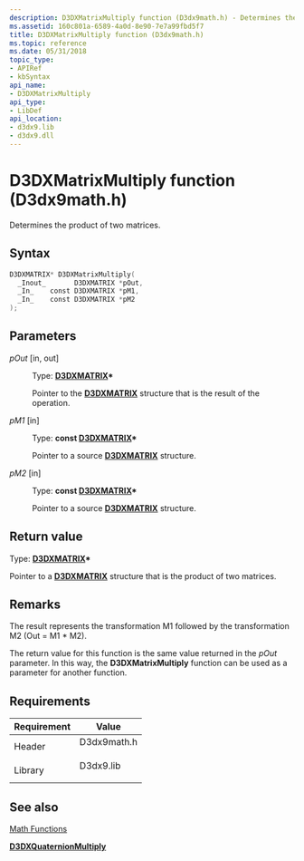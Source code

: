 ```yaml
---
description: D3DXMatrixMultiply function (D3dx9math.h) - Determines the product of two matrices.
ms.assetid: 160c801a-6589-4a0d-8e90-7e7a99fbd5f7
title: D3DXMatrixMultiply function (D3dx9math.h)
ms.topic: reference
ms.date: 05/31/2018
topic_type: 
- APIRef
- kbSyntax
api_name: 
- D3DXMatrixMultiply
api_type: 
- LibDef
api_location: 
- d3dx9.lib
- d3dx9.dll
---
```


# D3DXMatrixMultiply function (D3dx9math.h)

Determines the product of two matrices.

## Syntax


```C++
D3DXMATRIX* D3DXMatrixMultiply(
  _Inout_       D3DXMATRIX *pOut,
  _In_    const D3DXMATRIX *pM1,
  _In_    const D3DXMATRIX *pM2
);
```



## Parameters

<dl> <dt>

*pOut* \[in, out\]
</dt> <dd>

Type: **[**D3DXMATRIX**](d3dxmatrix.md)\***

Pointer to the [**D3DXMATRIX**](d3dxmatrix.md) structure that is the result of the operation.

</dd> <dt>

*pM1* \[in\]
</dt> <dd>

Type: **const [**D3DXMATRIX**](d3dxmatrix.md)\***

Pointer to a source [**D3DXMATRIX**](d3dxmatrix.md) structure.

</dd> <dt>

*pM2* \[in\]
</dt> <dd>

Type: **const [**D3DXMATRIX**](d3dxmatrix.md)\***

Pointer to a source [**D3DXMATRIX**](d3dxmatrix.md) structure.

</dd> </dl>

## Return value

Type: **[**D3DXMATRIX**](d3dxmatrix.md)\***

Pointer to a [**D3DXMATRIX**](d3dxmatrix.md) structure that is the product of two matrices.

## Remarks

The result represents the transformation M1 followed by the transformation M2 (Out = M1 \* M2).

The return value for this function is the same value returned in the *pOut* parameter. In this way, the **D3DXMatrixMultiply** function can be used as a parameter for another function.

## Requirements



| Requirement | Value |
|--------------------|----------------------------------------------------------------------------------------|
| Header<br/>  | <dl> <dt>D3dx9math.h</dt> </dl> |
| Library<br/> | <dl> <dt>D3dx9.lib</dt> </dl>   |



## See also

<dl> <dt>

[Math Functions](dx9-graphics-reference-d3dx-functions-math.md)
</dt> <dt>

[**D3DXQuaternionMultiply**](d3dxquaternionmultiply.md)
</dt> </dl>

 

 




